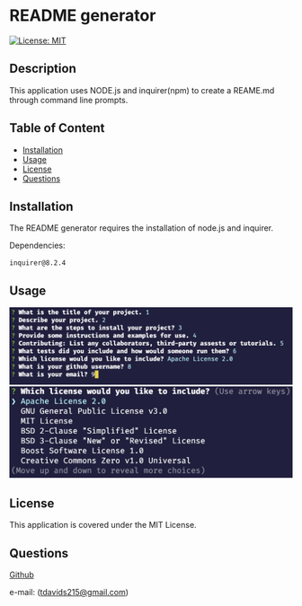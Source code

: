   # README generator
[![License: MIT](https://img.shields.io/badge/License-MIT-yellow.svg)](https://opensource.org/licenses/MIT)
  ## Description
  
This application uses NODE.js and inquirer(npm) to create a REAME.md through command line prompts.
  
  ## Table of Content
  
  - [Installation](#installation)
  - [Usage](#usage)
  - [License](#license)
  - [Questions](#questions)
  
  ## Installation
  The README generator requires the installation of node.js and inquirer.

Dependencies:

    inquirer@8.2.4
  
  ## Usage
  
    
![code running in terminal](assets/images/terminalExample.png)
![list of licenses](assets/images/licenseList.png)

  
  ## License
  
  This application is covered under the MIT License.
  
  
  ## Questions
  
  
  [Github](www.github.com/tdavids215)
  
  e-mail: (tdavids215@gmail.com)